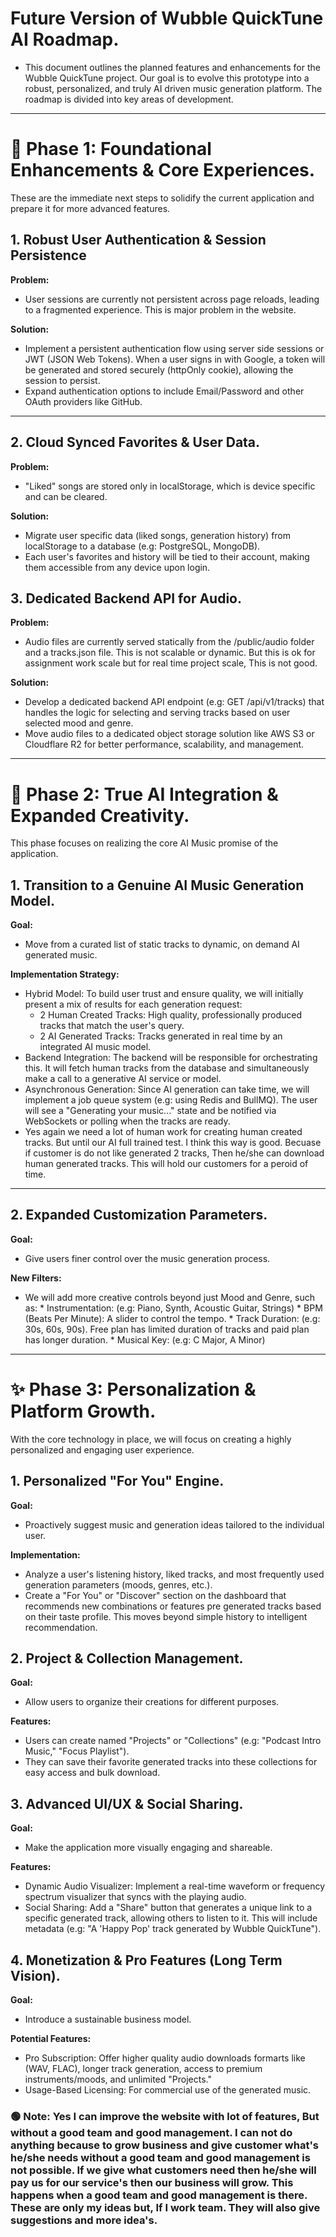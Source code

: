 # Future Version of Wubble QuickTune AI Roadmap.
* This document outlines the planned features and enhancements for the Wubble QuickTune project. Our goal is to evolve this prototype into a robust, personalized, and truly AI driven music generation platform. The roadmap is divided into key areas of development.
---

# 🚀 Phase 1: Foundational Enhancements & Core Experiences.
These are the immediate next steps to solidify the current application and prepare it for more advanced features.
## 1. Robust User Authentication & Session Persistence

**Problem:**
  * User sessions are currently not persistent across page reloads, leading to a fragmented experience. This is major problem in the website.

**Solution:**
  * Implement a persistent authentication flow using server side sessions or JWT (JSON Web Tokens). When a user signs in with Google, a token will be generated and stored securely (httpOnly cookie), allowing the session to persist.
  * Expand authentication options to include Email/Password and other OAuth providers like GitHub.
---

## 2. Cloud Synced Favorites & User Data.
**Problem:**
  * "Liked" songs are stored only in localStorage, which is device specific and can be cleared.

**Solution:**
  * Migrate user specific data (liked songs, generation history) from localStorage to a database (e.g: PostgreSQL, MongoDB).
  * Each user's favorites and history will be tied to their account, making them accessible from any device upon login.

## 3. Dedicated Backend API for Audio.

**Problem:**
  * Audio files are currently served statically from the /public/audio folder and a tracks.json file. This is not scalable or dynamic. But this is ok for assignment work scale but for real time project scale, This is not good.

**Solution:**
  * Develop a dedicated backend API endpoint (e.g: GET /api/v1/tracks) that handles the logic for selecting and serving tracks based on user selected mood and genre.
  * Move audio files to a dedicated object storage solution like AWS S3 or Cloudflare R2 for better performance, scalability, and management.

---

# 🧠 Phase 2: True AI Integration & Expanded Creativity.

This phase focuses on realizing the core AI Music promise of the application.

## 1. Transition to a Genuine AI Music Generation Model.

**Goal:**
  * Move from a curated list of static tracks to dynamic, on demand AI generated music.

**Implementation Strategy:**
  * Hybrid Model: To build user trust and ensure quality, we will initially present a mix of results for each generation request:
      * 2 Human Created Tracks: High quality, professionally produced tracks that match the user's query.
      *  2 AI Generated Tracks: Tracks generated in real time by an integrated AI music model.
  * Backend Integration: The backend will be responsible for orchestrating this. It will fetch human tracks from the database and simultaneously make a call to a generative AI service or model.
  * Asynchronous Generation: Since AI generation can take time, we will implement a job queue system (e.g: using Redis and BullMQ). The user will see a "Generating your music..." state and be notified via WebSockets or polling when the tracks are ready.
  * Yes again we need a lot of human work for creating human created tracks. But until our AI full trained test. I think this way is good. Becuase if customer is do not like generated 2 tracks, Then he/she can download human generated tracks. This will hold our customers for a peroid of time.

---

## 2. Expanded Customization Parameters.
**Goal:**
  * Give users finer control over the music generation process.

**New Filters:**
  *  We will add more creative controls beyond just Mood and Genre, such as:
    * Instrumentation: (e.g: Piano, Synth, Acoustic Guitar, Strings)
    * BPM (Beats Per Minute): A slider to control the tempo.
    * Track Duration: (e.g: 30s, 60s, 90s). Free plan has limited duration of tracks and paid plan has longer duration.
    * Musical Key: (e.g: C Major, A Minor)

---

# ✨ Phase 3: Personalization & Platform Growth.

With the core technology in place, we will focus on creating a highly personalized and engaging user experience.

## 1. Personalized "For You" Engine. 
**Goal:** 
  * Proactively suggest music and generation ideas tailored to the individual user.

**Implementation:**
  * Analyze a user's listening history, liked tracks, and most frequently used generation parameters (moods, genres, etc.).
  * Create a "For You" or "Discover" section on the dashboard that recommends new combinations or features pre generated tracks based on their taste profile. This moves beyond simple history to intelligent recommendation.

## 2. Project & Collection Management.
**Goal:**
  * Allow users to organize their creations for different purposes.

**Features:** 
  * Users can create named "Projects" or "Collections" (e.g: "Podcast Intro Music," "Focus Playlist").
  * They can save their favorite generated tracks into these collections for easy access and bulk download.

## 3. Advanced UI/UX & Social Sharing.
**Goal:**
  * Make the application more visually engaging and shareable.

**Features:**
  * Dynamic Audio Visualizer: Implement a real-time waveform or frequency spectrum visualizer that syncs with the playing audio.
  * Social Sharing: Add a "Share" button that generates a unique link to a specific generated track, allowing others to listen to it. This will include metadata (e.g: "A 'Happy Pop' track generated by Wubble QuickTune").

## 4. Monetization & Pro Features (Long Term Vision).
**Goal:**
  * Introduce a sustainable business model.

**Potential Features:**
  * Pro Subscription: Offer higher quality audio downloads formarts like (WAV, FLAC), longer track generation, access to premium instruments/moods, and unlimited "Projects."
  * Usage-Based Licensing: For commercial use of the generated music.

### 🟢 Note: Yes I can improve the website with lot of features, But without a good team and good management. I can not do anything because to grow business and give customer what's he/she needs without a good team and good management is not possible. If we give what customers need then he/she will pay us for our service's then our business will grow. This happens when a good team and good management is there. These are only my ideas but, If I work team. They will also give suggestions and more idea's.

